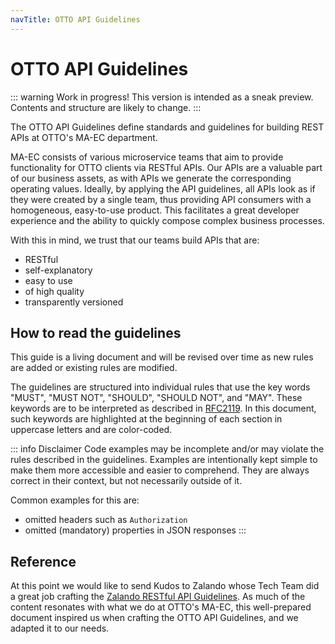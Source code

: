 ```yaml
---
navTitle: OTTO API Guidelines
---
```


# OTTO API Guidelines

::: warning Work in progress!
This version is intended as a sneak preview. Contents and structure are likely to change.
:::

The OTTO API Guidelines define standards and guidelines for building REST APIs at OTTO's MA-EC department.

MA-EC consists of various microservice teams that aim to provide functionality for OTTO clients via RESTful APIs.
Our APIs are a valuable part of our business assets, as with APIs we generate the corresponding operating values.
Ideally, by applying the API guidelines, all APIs look as if they were created by a single team, thus providing API consumers with a homogeneous, easy-to-use product.
This facilitates a great developer experience and the ability to quickly compose complex business processes.

With this in mind, we trust that our teams build APIs that are:

- RESTful
- self-explanatory
- easy to use
- of high quality
- transparently versioned

## How to read the guidelines

This guide is a living document and will be revised over time as new rules are added or existing rules are modified.

The guidelines are structured into individual rules that use the key words "MUST", "MUST NOT", "SHOULD", "SHOULD NOT", and "MAY".
These keywords are to be interpreted as described in [RFC2119](https://www.ietf.org/rfc/rfc2119.txt).
In this document, such keywords are highlighted at the beginning of each section in uppercase letters and are color-coded.

::: info Disclaimer
Code examples may be incomplete and/or may violate the rules described in the guidelines. Examples are intentionally kept simple to make them more accessible and easier to comprehend. They are always correct in their context, but not necessarily outside of it.

Common examples for this are:

- omitted headers such as `Authorization`
- omitted (mandatory) properties in JSON responses
  :::

## Reference

At this point we would like to send Kudos to Zalando whose Tech Team did a great job crafting the [Zalando RESTful API Guidelines](https://opensource.zalando.com/restful-api-guidelines/#).
As much of the content resonates with what we do at OTTO's MA-EC, this well-prepared document inspired us when crafting the OTTO API Guidelines, and we adapted it to our needs.
